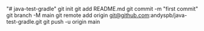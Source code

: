 "# java-test-gradle"  git init git add README.md git commit -m "first commit" git branch -M main git remote add origin git@github.com:andyspb/java-test-gradle.git git push -u origin main
